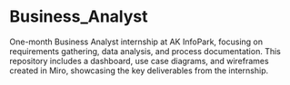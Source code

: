 # Business_Analyst
One-month Business Analyst internship at AK InfoPark, focusing on requirements gathering, data analysis, and process documentation. This repository includes a dashboard, use case diagrams, and wireframes created in Miro, showcasing the key deliverables from the internship.
